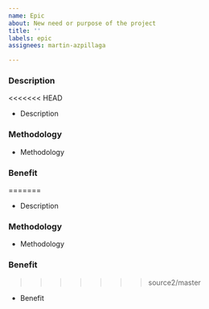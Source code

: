 ```yaml
---
name: Epic
about: New need or purpose of the project
title: ''
labels: epic
assignees: martin-azpillaga

---
```


### Description
<<<<<<< HEAD

- Description

### Methodology

- Methodology

### Benefit

=======
- Description

### Methodology
- Methodology

### Benefit
>>>>>>> source2/master
- Benefit
